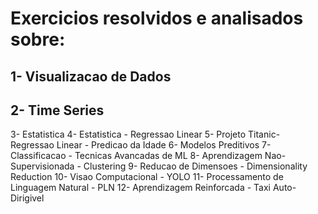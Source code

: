 # Exercicios resolvidos e analisados sobre:
## 1- Visualizacao de Dados
## 2- Time Series
3- Estatistica
4- Estatistica - Regressao Linear
5- Projeto Titanic- Regressao Linear - Predicao da Idade
6- Modelos Preditivos
7- Classificacao - Tecnicas Avancadas de ML 
8- Aprendizagem Nao-Supervisionada - Clustering
9- Reducao de Dimensoes - Dimensionality Reduction
10- Visao Computacional - YOLO
11- Processamento de Linguagem Natural - PLN
12- Aprendizagem Reinforcada - Taxi Auto-Dirigivel
